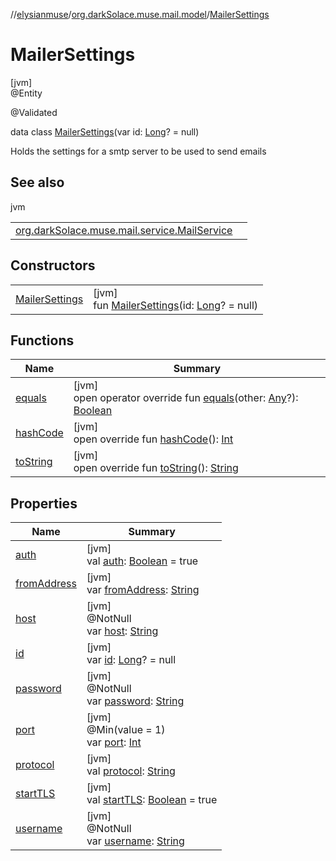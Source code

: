 //[elysianmuse](../../../index.md)/[org.darkSolace.muse.mail.model](../index.md)/[MailerSettings](index.md)

# MailerSettings

[jvm]\
@Entity

@Validated

data class [MailerSettings](index.md)(var id: [Long](https://kotlinlang.org/api/latest/jvm/stdlib/kotlin/-long/index.html)? = null)

Holds the settings for a smtp server to be used to send emails

## See also

jvm

| | |
|---|---|
| [org.darkSolace.muse.mail.service.MailService](../../org.darkSolace.muse.mail.service/-mail-service/index.md) |  |

## Constructors

| | |
|---|---|
| [MailerSettings](-mailer-settings.md) | [jvm]<br>fun [MailerSettings](-mailer-settings.md)(id: [Long](https://kotlinlang.org/api/latest/jvm/stdlib/kotlin/-long/index.html)? = null) |

## Functions

| Name | Summary |
|---|---|
| [equals](equals.md) | [jvm]<br>open operator override fun [equals](equals.md)(other: [Any](https://kotlinlang.org/api/latest/jvm/stdlib/kotlin/-any/index.html)?): [Boolean](https://kotlinlang.org/api/latest/jvm/stdlib/kotlin/-boolean/index.html) |
| [hashCode](hash-code.md) | [jvm]<br>open override fun [hashCode](hash-code.md)(): [Int](https://kotlinlang.org/api/latest/jvm/stdlib/kotlin/-int/index.html) |
| [toString](to-string.md) | [jvm]<br>open override fun [toString](to-string.md)(): [String](https://kotlinlang.org/api/latest/jvm/stdlib/kotlin/-string/index.html) |

## Properties

| Name | Summary |
|---|---|
| [auth](auth.md) | [jvm]<br>val [auth](auth.md): [Boolean](https://kotlinlang.org/api/latest/jvm/stdlib/kotlin/-boolean/index.html) = true |
| [fromAddress](from-address.md) | [jvm]<br>var [fromAddress](from-address.md): [String](https://kotlinlang.org/api/latest/jvm/stdlib/kotlin/-string/index.html) |
| [host](host.md) | [jvm]<br>@NotNull<br>var [host](host.md): [String](https://kotlinlang.org/api/latest/jvm/stdlib/kotlin/-string/index.html) |
| [id](id.md) | [jvm]<br>var [id](id.md): [Long](https://kotlinlang.org/api/latest/jvm/stdlib/kotlin/-long/index.html)? = null |
| [password](password.md) | [jvm]<br>@NotNull<br>var [password](password.md): [String](https://kotlinlang.org/api/latest/jvm/stdlib/kotlin/-string/index.html) |
| [port](port.md) | [jvm]<br>@Min(value = 1)<br>var [port](port.md): [Int](https://kotlinlang.org/api/latest/jvm/stdlib/kotlin/-int/index.html) |
| [protocol](protocol.md) | [jvm]<br>val [protocol](protocol.md): [String](https://kotlinlang.org/api/latest/jvm/stdlib/kotlin/-string/index.html) |
| [startTLS](start-t-l-s.md) | [jvm]<br>val [startTLS](start-t-l-s.md): [Boolean](https://kotlinlang.org/api/latest/jvm/stdlib/kotlin/-boolean/index.html) = true |
| [username](username.md) | [jvm]<br>@NotNull<br>var [username](username.md): [String](https://kotlinlang.org/api/latest/jvm/stdlib/kotlin/-string/index.html) |
